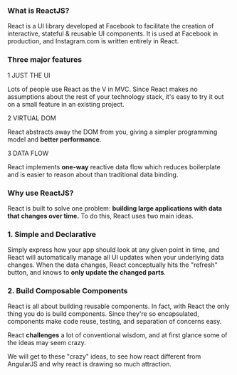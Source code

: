 ### What is ReactJS?

React is a UI library developed at Facebook to facilitate the creation of interactive, stateful & reusable UI components. 
It is used at Facebook in production, and Instagram.com is written entirely in React.

### Three major features

1 JUST THE UI

Lots of people use React as the V in MVC. Since React makes no assumptions about the rest of your technology stack, 
it's easy to try it out on a small feature in an existing project.

2 VIRTUAL DOM

React abstracts away the DOM from you, giving a simpler programming model and **better performance**.

3 DATA FLOW

React implements **one-way** reactive data flow which reduces boilerplate and is easier to reason about than traditional data binding.


### Why use ReactJS?

React is built to solve one problem: **building large applications with data that changes over time.** To do this, React uses two main ideas. 

### 1. Simple and Declarative

Simply express how your app should look at any given point in time, and React will automatically manage all UI updates 
when your underlying data changes. When the data changes, React conceptually hits the "refresh" button, and knows to **only 
update the changed parts**.

### 2. Build Composable Components

React is all about building reusable components. In fact, with React the only thing you do is build components. 
Since they're so encapsulated, components make code reuse, testing, and separation of concerns easy.

React **challenges** a lot of conventional wisdom, and at first glance some of the ideas may seem crazy. 

We will get to these "crazy" ideas, to see how react different from AngularJS and why react is drawing so much attraction.





